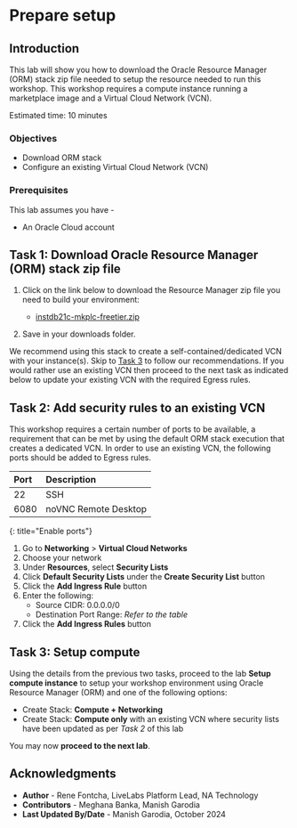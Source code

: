 # Prepare setup

## Introduction

This lab will show you how to download the Oracle Resource Manager (ORM) stack zip file needed to setup the resource needed to run this workshop. This workshop requires a compute instance running a marketplace image and a Virtual Cloud Network (VCN).

Estimated time: 10 minutes

### Objectives

 -   Download ORM stack
 -   Configure an existing Virtual Cloud Network (VCN)

### Prerequisites

This lab assumes you have -
 -   An Oracle Cloud account

## Task 1: Download Oracle Resource Manager (ORM) stack zip file

1.  Click on the link below to download the Resource Manager zip file you need to build your environment:

	 - [instdb21c-mkplc-freetier.zip](https://objectstorage.us-ashburn-1.oraclecloud.com/p/mZMIb1j-Ne-DYQ4wH1ZjkfIDjX3deu5NSvlDsQjFZ4sInFIBSFpFJtpEUP2gCSRe/n/natdsecurity/b/stack/o/instdb21c-mkplc-freetier.zip)

1.  Save in your downloads folder.

We recommend using this stack to create a self-contained/dedicated VCN with your instance(s). Skip to [Task 3](?lab=prepare-setup#Task3:Setupcompute) to follow our recommendations. If you would rather use an existing VCN then proceed to the next task as indicated below to update your existing VCN with the required Egress rules.

## Task 2: Add security rules to an existing VCN

This workshop requires a certain number of ports to be available, a requirement that can be met by using the default ORM stack execution that creates a dedicated VCN. In order to use an existing VCN, the following ports should be added to Egress rules.

| Port           | Description                           |
| :------------- | :------------------------------------ |
| 22             | SSH                                   |
| 6080           | noVNC Remote Desktop                  |
{: title="Enable ports"}

1.  Go to **Networking** &gt; **Virtual Cloud Networks**
1.  Choose your network
1.  Under **Resources**, select **Security Lists**
1.  Click **Default Security Lists** under the **Create Security List** button
1.  Click the **Add Ingress Rule** button
1.  Enter the following:  
    - Source CIDR: 0.0.0.0/0
    - Destination Port Range: *Refer to the table*
1.  Click the **Add Ingress Rules** button

## Task 3: Setup compute

Using the details from the previous two tasks, proceed to the lab **Setup compute instance** to setup your workshop environment using Oracle Resource Manager (ORM) and one of the following options:

 -  Create Stack:  **Compute + Networking**
 -  Create Stack:  **Compute only** with an existing VCN where security lists have been updated as per *Task 2* of this lab

You may now **proceed to the next lab**.

## Acknowledgments

 - **Author** - Rene Fontcha, LiveLabs Platform Lead, NA Technology
 - **Contributors** - Meghana Banka, Manish Garodia
 - **Last Updated By/Date** - Manish Garodia, October 2024
